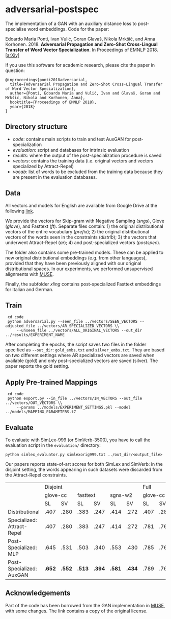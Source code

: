 # adversarial-postspec
The implementation of a GAN with an auxiliary distance loss to post-specialise word embeddings. Code for the paper:

Edoardo Maria Ponti, Ivan Vulić, Goran Glavaš, Nikola Mrkšić, and Anna Korhonen. 2018. **Adversarial Propagation and Zero-Shot Cross-Lingual Transfer of Word Vector Specialization**. In Proceedings of EMNLP 2018.
[[arXiv]](https://arxiv.org/abs/1809.04163)

If you use this software for academic research, please cite the paper in question:
```
@inproceedings{ponti2018adversarial,
  title={Adversarial Propagation and Zero-Shot Cross-Lingual Transfer of Word Vector Specialization},
  author={Ponti, Edoardo Maria and Vulić, Ivan and Glavaš, Goran and Mrkšić, Nikola and Korhonen, Anna},
  booktitle={Proceedings of EMNLP 2018},
  year={2018}
}
```

## Directory structure

* *code*: contains main scripts to train and test AuxGAN for post-specialization
* *evaluation*: script and databases for intrinsic evaluation
* *results*: where the output of the post-specialization procedure is saved
* *vectors*: contains the training data (i.e. original vectors and vectors specialized by Attract-Repel)
* *vocab*: list of words to be excluded from the training data because they are present in the evaluation databases.

## Data

All vectors and models for English are available from Google Drive at the following [link](https://drive.google.com/file/d/1e7lhMqmAOSfb8dAAOrf229w67iF5eT3Z/view?usp=sharing). 

We provide the vectors for Skip-gram with Negative Sampling (*sngs*), Glove (*glove*), and Fasttext (*ft*). Separate files contain: 1) the original distributional vectors of the entire vocabulary (*prefix*); 2) the original distributional vectors of the words seen in the constraints (*distrib*); 3) the vectors that underwent Attract-Repel (*ar*); 4) and post-specialized vectors (*postspec*).

The folder also contains some pre-trained models. These can be applied to new original distributional embeddings (e.g. from other languages), provided that they have been previously aligned with our original distributional spaces. In our experiments, we performed unsupervised alignments with [MUSE](https://github.com/facebookresearch/MUSE).

Finally, the subfolder *xling* contains post-specialized Fasttext embeddings for Italian and German.

## Train

```
 cd code
 python adversarial.py --seen_file ../vectors/SEEN_VECTORS --adjusted_file ../vectors/AR_SPECIALIZED_VECTORS \\
     --unseen_file ../vectors/ALL_ORIGINAL_VECTORS --out_dir ../results/EXPERIMENT_NAME 
```

After completing the epochs, the script saves two files in the folder specified as ```--out_dir```: ```gold_embs.txt``` and ```silver_embs.txt```. They are based on two different settings where AR specialized vectors are saved when available (gold) and only post-specialized vectors are saved (silver). The paper reports the gold setting.

## Apply Pre-trained Mappings

```
 cd code
 python export.py --in_file ../vectors/IN_VECTORS --out_file ../vectors/OUT_VECTORS \\
     --params ../models/EXPERIMENT_SETTINGS.pkl --model ../models/MAPPING_PARAMETERS.t7 
```

## Evaluate

To evaluate with SimLex-999 (or SimVerb-3500), you have to call the evaluation script in the ```evaluation/``` directory:

```
python simlex_evaluator.py simlexorig999.txt ../out_dir/<output_file>
```

Our papers reports state-of-art scores for both SimLex and SimVerb: in the disjoint setting, the words appearing in such datasets were discarded from the Attract-Repel constraints.

<table>
  <tr>
    <td> </td>
    <td colspan="6">Disjoint</td>
    <td colspan="6">Full</td>
  </tr>
  <tr>
    <td> </td>
    <td colspan="2">glove-cc</td> <td colspan="2">fasttext</td> <td colspan="2">sgns-w2</td>
    <td colspan="2">glove-cc</td> <td colspan="2">fasttext</td> <td colspan="2">sgns-w2</td>
  </tr>
  <tr>
    <td> </td>
    <td> SL </td> <td> SV </td> <td> SL </td> <td> SV </td> <td> SL </td> <td> SV </td>
    <td> SL </td> <td> SV </td> <td> SL </td> <td> SV </td> <td> SL </td> <td> SV </td>
  </tr>
  <tr>
<td>Distributional</td> <td>.407</td> <td>.280</td> <td>.383</td> <td>.247</td> <td>.414</td> <td>.272</td> <td>.407</td> <td>.280</td> <td>.383</td> <td>.247</td> <td>.414</td> <td>.272</td> </tr>
  <tr>
<td>Specialized: Attract-Repel</td> <td>.407</td> <td>.280</td> <td>.383</td> <td>.247</td> <td>.414</td> <td>.272</td> <td>.781</td> <td>.761</td> <td>.764</td> <td>.744</td> <td>.778</td> <td>.761</td> </tr>
  <tr>
<td>Post-Specialized: MLP</td> <td>.645</td> <td>.531</td> <td>.503</td> <td>.340</td> <td>.553</td> <td>.430</td> <td>.785</td> <td>.764</td> <td>.768</td> <td>.745</td> <td>.781</td> <td>.763</td> </tr>
  <tr>
<td>Post-Specialized: AuxGAN</td> <td><b>.652</b></td> <td><b>.552</b></td> <td><b>.513</b></td> <td><b>.394</b></td> <td><b>.581</b></td> <td><b>.434</b></td> <td>.789</td> <td>.764</td> <td>.766</td> <td>.741</td> <td>.782</td> <td>.762</td> </tr>
</table>

## Acknowledgements

Part of the code has been borrowed from the GAN implementation in [MUSE](https://github.com/facebookresearch/MUSE), with some changes. The link contains a copy of the original license.
